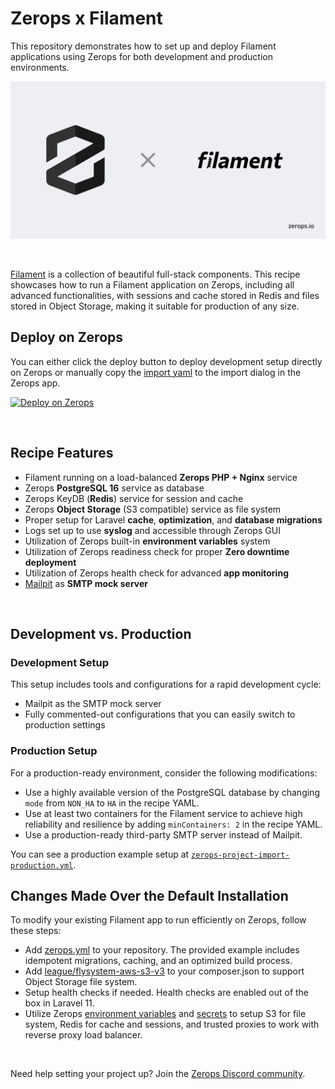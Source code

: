# Zerops x Filament

This repository demonstrates how to set up and deploy Filament applications using Zerops for both development and
production environments.

![FilamentZerops](https://github.com/zeropsio/recipe-shared-assets/blob/main/covers/svg/cover-filament.svg)

<br/>

[Filament](https://filamentphp.com) is a collection of beautiful full-stack components. This recipe showcases how to run
a Filament application on Zerops, including all advanced functionalities, with sessions and cache stored in Redis and
files stored in Object Storage, making it suitable for production of any size.

## Deploy on Zerops

You can either click the deploy button to deploy development setup directly on Zerops or manually copy
the [import yaml](https://github.com/zeropsio/recipe-filament/blob/main/zerops-project-import.yml) to the
import dialog in the Zerops app.

[![Deploy on Zerops](https://github.com/zeropsio/recipe-shared-assets/blob/main/deploy-button/green/deploy-button.svg)](https://app.zerops.io/recipe/laravel)

<br/>

## Recipe Features

- Filament running on a load-balanced **Zerops PHP + Nginx** service
- Zerops **PostgreSQL 16** service as database
- Zerops KeyDB (**Redis**) service for session and cache
- Zerops **Object Storage** (S3 compatible) service as file system
- Proper setup for Laravel **cache**, **optimization**, and **database migrations**
- Logs set up to use **syslog** and accessible through Zerops GUI
- Utilization of Zerops built-in **environment variables** system
- Utilization of Zerops readiness check for proper **Zero downtime deployment**
- Utilization of Zerops health check for advanced **app monitoring**
- [Mailpit](https://github.com/axllent/mailpit) as **SMTP mock server**

<br/>

## Development vs. Production

### Development Setup

This setup includes tools and configurations for a rapid development cycle:

- Mailpit as the SMTP mock server
- Fully commented-out configurations that you can easily switch to production settings

### Production Setup

For a production-ready environment, consider the following modifications:

- Use a highly available version of the PostgreSQL database by changing `mode` from `NON_HA` to `HA` in the recipe YAML.
- Use at least two containers for the Filament service to achieve high reliability and resilience by adding
  `minContainers: 2` in the recipe YAML.
- Use a production-ready third-party SMTP server instead of Mailpit.

You can see a production example setup at [`zerops-project-import-production.yml`](https://github.com/zeropsio/recipe-filament/blob/main/zerops-project-import-production.yml).

## Changes Made Over the Default Installation

To modify your existing Filament app to run efficiently on Zerops, follow these steps:

- Add [zerops.yml](https://github.com/zeropsio/recipe-filament/blob/main/zerops.yml) to your repository. The provided
  example includes idempotent migrations, caching, and an optimized build process.
- Add [league/flysystem-aws-s3-v3](https://github.com/zeropsio/recipe-filament/blob/main/composer.json#L23) to your
  composer.json to support Object Storage file system.
- Setup health checks if needed. Health checks are enabled out of the box in Laravel 11.
- Utilize Zerops [environment variables](https://github.com/zeropsio/recipe-filament/blob/main/zerops.yml#L22-L73)
  and [secrets](https://github.com/zeropsio/recipe-filament/blob/main/zerops-project-import.yml#L13-L14) to setup S3 for
  file system, Redis for cache and sessions, and trusted proxies to work with reverse proxy load balancer.

<br/>

Need help setting your project up? Join the [Zerops Discord community](https://discord.com/invite/WDvCZ54).
